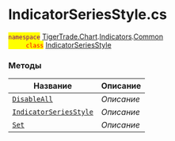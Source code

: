 
# IndicatorSeriesStyle.cs
<mark style="color:purple;">`namespace`</mark> [TigerTrade.Chart](../../../../TigerTrade.Chart.md).[Indicators](../../../../TigerTrade.Chart/Indicators.md).[Common](../../../../TigerTrade.Chart/Indicators/Common.md)  
<mark style="color:red;">&nbsp;&nbsp;&nbsp;&nbsp;&nbsp;&nbsp;&nbsp;&nbsp;&nbsp;`class`</mark> [IndicatorSeriesStyle](../IndicatorSeriesStyle.cs.md)

### Методы
| Название | Описание |
| --- | --- |
| [`DisableAll`](./Методы/DisableAll.md) | *Описание* |
| [`IndicatorSeriesStyle`](./Методы/IndicatorSeriesStyle.md) | *Описание* |
| [`Set`](./Методы/Set.md) | *Описание* |
